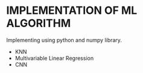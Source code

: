 # IMPLEMENTATION OF ML ALGORITHM
Implementing using python and numpy library.
* KNN
* Multivariable Linear Regression
* CNN



